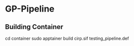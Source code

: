 # GP-Pipeline

## Building Container

cd container
sudo apptainer build cirp.sif testing_pipeline.def
